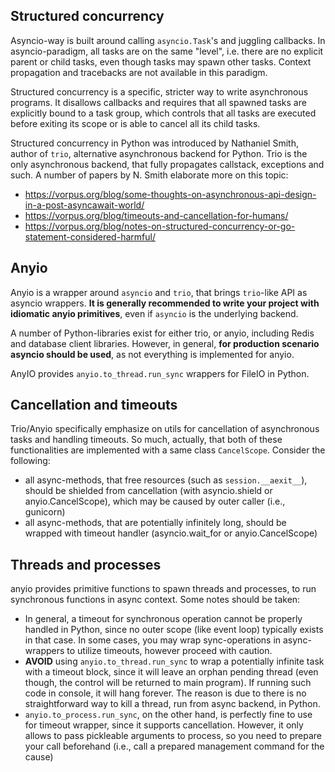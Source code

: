## Structured concurrency

Asyncio-way is built around calling `asyncio.Task`'s and juggling callbacks.
In asyncio-paradigm, all tasks are on the same "level", i.e. there are no explicit
parent or child tasks, even though tasks may spawn other tasks. Context propagation
and tracebacks are not available in this paradigm.

Structured concurrency is a specific, stricter way to write asynchronous programs.
It disallows callbacks and requires that all spawned tasks are explicitly bound
to a task group, which controls that all tasks are executed before exiting its scope
or is able to cancel all its child tasks.

Structured concurrency in Python was introduced by Nathaniel Smith, author of `trio`, 
alternative asynchronous backend for Python. Trio is the only asynchronous backend, that fully 
propagates callstack, exceptions and such. A number of papers by N. Smith elaborate
more on this topic:

- https://vorpus.org/blog/some-thoughts-on-asynchronous-api-design-in-a-post-asyncawait-world/
- https://vorpus.org/blog/timeouts-and-cancellation-for-humans/
- https://vorpus.org/blog/notes-on-structured-concurrency-or-go-statement-considered-harmful/

## Anyio

Anyio is a wrapper around `asyncio` and `trio`, that brings `trio`-like API as asyncio
wrappers. **It is generally recommended to write your project with idiomatic anyio 
primitives**, even if `asyncio` is the underlying backend.

A number of Python-libraries exist for either trio, or anyio, including Redis and
database client libraries. However, in general, **for production scenario asyncio 
should be used**, as not everything is implemented for anyio.

AnyIO provides `anyio.to_thread.run_sync` wrappers for FileIO in Python.

## Cancellation and timeouts

Trio/Anyio specifically emphasize on utils for cancellation of asynchronous tasks 
and handling timeouts. So much, actually, that both of these functionalities are 
implemented with a same class `CancelScope`. Consider the following:

- all async-methods, that free resources (such as `session.__aexit__`), should be shielded
  from cancellation (with asyncio.shield or anyio.CancelScope), which may be caused
  by outer caller (i.e., gunicorn)
- all async-methods, that are potentially infinitely long, should be wrapped with
  timeout handler (asyncio.wait_for or anyio.CancelScope)

## Threads and processes

anyio provides primitive functions to spawn threads and processes, to run
synchronous functions in async context. Some notes should be taken:

- In general, a timeout for synchronous operation cannot be properly handled in
  Python, since no outer scope (like event loop) typically exists in that case.
  In some cases, you may wrap sync-operations in async-wrappers to utilize timeouts, 
  however proceed with caution.
- **AVOID** using `anyio.to_thread.run_sync` to wrap a potentially
  infinite task with a timeout block, since it will leave an orphan pending thread 
  (even though, the control will be returned to main program). If running such code
  in console, it will hang forever. The reason is due to there is no
  straightforward way to kill a thread, run from async backend, in Python.
- `anyio.to_process.run_sync`, on the other hand, is perfectly fine to use for 
  timeout wrapper, since it supports cancellation. 
  However, it only allows to pass pickleable arguments to process, so you need to
  prepare your call beforehand (i.e., call a prepared management command for the cause)

